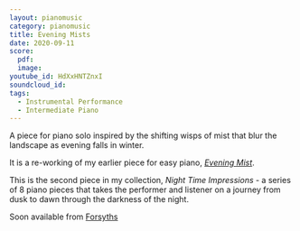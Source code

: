 ```yaml
---
layout: pianomusic
category: pianomusic
title: Evening Mists
date: 2020-09-11
score:
  pdf: 
  image: 
youtube_id: HdXxHNTZnxI
soundcloud_id:
tags:
  - Instrumental Performance
  - Intermediate Piano
---
```


A piece for piano solo inspired by the shifting wisps of mist that blur the landscape as evening falls in winter.

It is a re-working of my earlier piece for easy piano,  [*Evening Mist*](https://www.bakertunes.com/pianomusic/evening-mist/).

This is the second piece in my collection,  *Night Time Impressions* - a series of 8 piano pieces that takes the performer and listener on a journey from dusk to dawn through the darkness of the night.

Soon available from [Forsyths](https://www.forsyths.co.uk/)